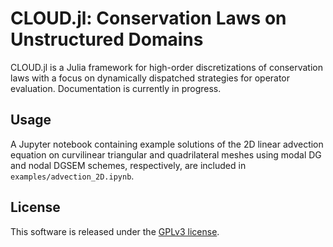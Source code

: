 # CLOUD.jl: Conservation Laws on Unstructured Domains

CLOUD.jl is a Julia framework for high-order discretizations of conservation laws with a focus on dynamically dispatched strategies for operator evaluation. Documentation is currently in progress.

## Usage
A Jupyter notebook containing example solutions of the 2D linear advection equation on curvilinear triangular and quadrilateral meshes using modal DG and nodal DGSEM schemes, respectively, are included in `examples/advection_2D.ipynb`.

## License

This software is released under the [GPLv3 license](https://www.gnu.org/licenses/gpl-3.0.en.html).
